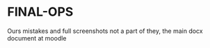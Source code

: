 # FINAL-OPS 
Ours mistakes and full screenshots not a part of they, the main docx document at moodle
